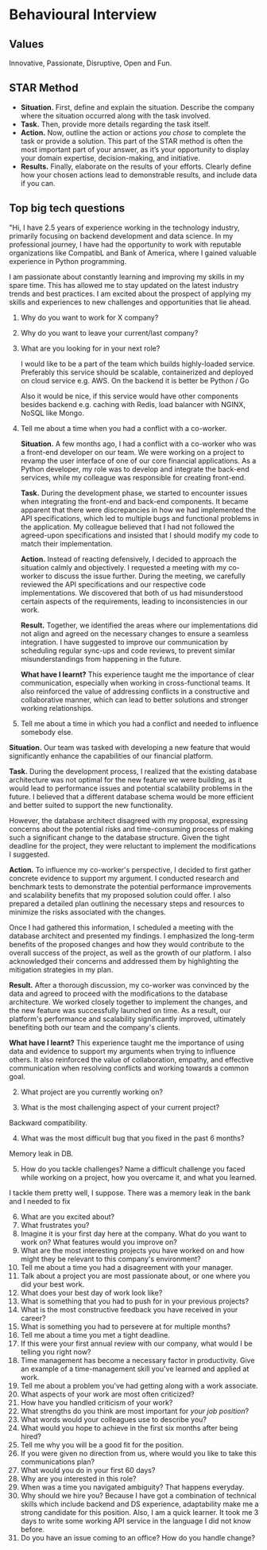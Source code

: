 # Behavioural Interview

## Values

Innovative, Passionate, Disruptive, Open and Fun.

## STAR Method

- **Situation.** First, define and explain the situation. Describe the company where the situation occurred along with the task involved.  
- **Task.** Then, provide more details regarding the task itself.
- **Action.** Now, outline the action or actions _you chose_ to complete the task or provide a solution. This part of the STAR method is often the most important part of your answer, as it’s your opportunity to display your domain expertise, decision-making, and initiative.
- **Results.** Finally, elaborate on the results of your efforts. Clearly define how your chosen actions lead to demonstrable results, and include data if you can.

## Top big tech questions

"Hi, I have 2.5 years of experience working in the technology industry, primarily focusing on backend development and data science. In my professional journey, I have had the opportunity to work with reputable organizations like CompatibL and Bank of America, where I gained valuable experience in Python programming.

I am passionate about constantly learning and improving my skills in my spare time. This has allowed me to stay updated on the latest industry trends and best practices. I am excited about the prospect of applying my skills and experiences to new challenges and opportunities that lie ahead.

1.  Why do you want to work for X company?
2.  Why do you want to leave your current/last company?
3.  What are you looking for in your next role?
   
	I would like to be a part of the team which builds highly-loaded service. Preferably this service should be scalable, containerized and deployed on cloud service e.g. AWS. On the backend it is better be Python / Go
	
	Also it would be nice, if this service would have other components besides backend e.g. caching with Redis, load balancer with NGINX, NoSQL like Mongo.
 
4.  Tell me about a time when you had a conflict with a co-worker. 

      **Situation.** A few months ago, I had a conflict with a co-worker who was a front-end developer on our team. We were working on a project to revamp the user interface of one of our core financial applications. As a Python developer, my role was to develop and integrate the back-end services, while my colleague was responsible for creating front-end.
      
      **Task.** During the development phase, we started to encounter issues when integrating the front-end and back-end components. It became apparent that there were discrepancies in how we had implemented the API specifications, which led to multiple bugs and functional problems in the application. My colleague believed that I had not followed the agreed-upon specifications and insisted that I should modify my code to match their implementation.
   
      **Action.** Instead of reacting defensively, I decided to approach the situation calmly and objectively. I requested a meeting with my co-worker to discuss the issue further. During the meeting, we carefully reviewed the API specifications and our respective code implementations. We discovered that both of us had misunderstood certain aspects of the requirements, leading to inconsistencies in our work.
  
      **Result.** Together, we identified the areas where our implementations did not align and agreed on the necessary changes to ensure a seamless integration. I have suggested to improve our communication by scheduling regular sync-ups and code reviews, to prevent similar misunderstandings from happening in the future.
         
      **What have I learnt?** This experience taught me the importance of clear communication, especially when working in cross-functional teams. It also reinforced the value of addressing conflicts in a constructive and collaborative manner, which can lead to better solutions and stronger working relationships.
   
1.  Tell me about a time in which you had a conflict and needed to influence somebody else.
   
   **Situation.** Our team was tasked with developing a new feature that would significantly enhance the capabilities of our financial platform. 
   
   **Task.** During the development process, I realized that the existing database architecture was not optimal for the new feature we were building, as it would lead to performance issues and potential scalability problems in the future. I believed that a different database schema would be more efficient and better suited to support the new functionality.
   
   However, the database architect disagreed with my proposal, expressing concerns about the potential risks and time-consuming process of making such a significant change to the database structure. Given the tight deadline for the project, they were reluctant to implement the modifications I suggested.
   
   **Action.** To influence my co-worker's perspective, I decided to first gather concrete evidence to support my argument. I conducted research and benchmark tests to demonstrate the potential performance improvements and scalability benefits that my proposed solution could offer. I also prepared a detailed plan outlining the necessary steps and resources to minimize the risks associated with the changes.
   
   Once I had gathered this information, I scheduled a meeting with the database architect and presented my findings. I emphasized the long-term benefits of the proposed changes and how they would contribute to the overall success of the project, as well as the growth of our platform. I also acknowledged their concerns and addressed them by highlighting the mitigation strategies in my plan.
   
   **Result.** After a thorough discussion, my co-worker was convinced by the data and agreed to proceed with the modifications to the database architecture. We worked closely together to implement the changes, and the new feature was successfully launched on time. As a result, our platform's performance and scalability significantly improved, ultimately benefiting both our team and the company's clients.
   
   **What have I learnt?** This experience taught me the importance of using data and evidence to support my arguments when trying to influence others. It also reinforced the value of collaboration, empathy, and effective communication when resolving conflicts and working towards a common goal.
   
2.  What project are you currently working on?
   
3.  What is the most challenging aspect of your current project?
   
   Backward compatibility.
   
4.  What was the most difficult bug that you fixed in the past 6 months?
   
   Memory leak in DB.
   
5.  How do you tackle challenges? Name a difficult challenge you faced while working on a project, how you overcame it, and what you learned.
   
   I tackle them pretty well, I suppose. There was a memory leak in the bank and I needed to fix
   
6.  What are you excited about?
7.  What frustrates you?
8.  Imagine it is your first day here at the company. What do you want to work on? What features would you improve on?
9.  What are the most interesting projects you have worked on and how might they be relevant to this company's environment?
10.  Tell me about a time you had a disagreement with your manager.
11.  Talk about a project you are most passionate about, or one where you did your best work.
12.  What does your best day of work look like?
13.  What is something that you had to push for in your previous projects?
14.  What is the most constructive feedback you have received in your career?
15.  What is something you had to persevere at for multiple months?
16.  Tell me about a time you met a tight deadline.
17.  If this were your first annual review with our company, what would I be telling you right now?
18.  Time management has become a necessary factor in productivity. Give an example of a time-management skill you've learned and applied at work.
19.  Tell me about a problem you've had getting along with a work associate.
20.  What aspects of your work are most often criticized?
21.  How have you handled criticism of your work?
22.  What strengths do you think are most important for _your job position_?
23.  What words would your colleagues use to describe you?
24.  What would you hope to achieve in the first six months after being hired?
25.  Tell me why you will be a good fit for the position.
26. If you were given no direction from us, where would you like to take this communications plan?
27. What would you do in your first 60 days?
28. Why are you interested in this role?
29. When was a time you navigated ambiguity?
    That happens everyday.
30. Why should we hire you? 
    Because I have got a combination of technical skills which include backend and DS experience,  adaptability make me a strong candidate for this position. Also, I am a quick learner. It took me 3 days to write some working API service in the language I did not know before.  
33. Do you have an issue coming to an office? How do you handle change?